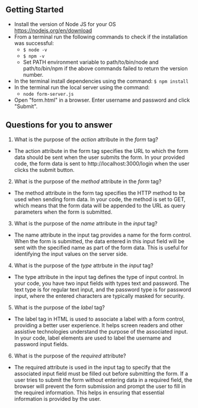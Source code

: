 ## Getting Started

- Install the version of Node JS for your OS https://nodejs.org/en/download
- From a terminal run the following commands to check if the installation was successful:
  - `$ node -v`
  - `$ npm -v`
  - Set PATH environment variable to path/to/bin/node and path/to/bin/npm if the above commands failed to return the version number.
- In the terminal install dependencies using the command:
    `$ npm install`
- In the terminal run the local server using the command:
  - `node form-server.js`
- Open "form.html" in a browser. Enter username and password and click "Submit".

## Questions for you to answer
1. What is the purpose of the _action_ attribute in the _form_ tag?
- The action attribute in the form tag specifies the URL to which the form data should be sent when the user submits the form. In your provided code, the form data is sent to http://localhost:3000/login when the user clicks the submit button.
2. What is the purpose of the _method_ attribute in the _form_ tag?
- The method attribute in the form tag specifies the HTTP method to be used when sending form data. In your code, the method is set to GET, which means that the form data will be appended to the URL as query parameters when the form is submitted.
3. What is the purpose of the _name_ attribute in the _input_ tag?
- The name attribute in the input tag provides a name for the form control. When the form is submitted, the data entered in this input field will be sent with the specified name as part of the form data. This is useful for identifying the input values on the server side.
4. What is the purpose of the _type_ attrbute in the _input_ tag?
- The type attribute in the input tag defines the type of input control. In your code, you have two input fields with types text and password. The text type is for regular text input, and the password type is for password input, where the entered characters are typically masked for security.
5. What is the purpose of the _label_ tag?
- The label tag in HTML is used to associate a label with a form control, providing a better user experience. It helps screen readers and other assistive technologies understand the purpose of the associated input. In your code, label elements are used to label the username and password input fields.
6. What is the purpose of the _required_ attribute?
- The required attribute is used in the input tag to specify that the associated input field must be filled out before submitting the form. If a user tries to submit the form without entering data in a required field, the browser will prevent the form submission and prompt the user to fill in the required information. This helps in ensuring that essential information is provided by the user.


